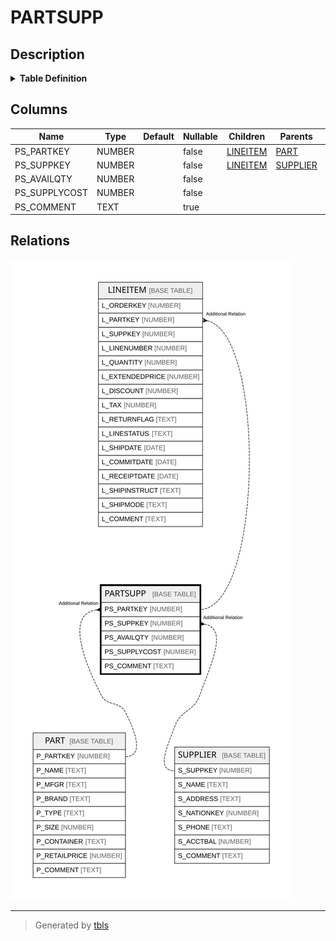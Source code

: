 # PARTSUPP

## Description

<details>
<summary><strong>Table Definition</strong></summary>

```sql
create or replace TABLE PARTSUPP (
	PS_PARTKEY NUMBER(38,0) NOT NULL,
	PS_SUPPKEY NUMBER(38,0) NOT NULL,
	PS_AVAILQTY NUMBER(38,0) NOT NULL,
	PS_SUPPLYCOST NUMBER(12,2) NOT NULL,
	PS_COMMENT VARCHAR(199)
);
```

</details>

## Columns

| Name | Type | Default | Nullable | Children | Parents | Comment |
| ---- | ---- | ------- | -------- | -------- | ------- | ------- |
| PS_PARTKEY | NUMBER |  | false | [LINEITEM](LINEITEM.md) | [PART](PART.md) |  |
| PS_SUPPKEY | NUMBER |  | false | [LINEITEM](LINEITEM.md) | [SUPPLIER](SUPPLIER.md) |  |
| PS_AVAILQTY | NUMBER |  | false |  |  |  |
| PS_SUPPLYCOST | NUMBER |  | false |  |  |  |
| PS_COMMENT | TEXT |  | true |  |  |  |

## Relations

![er](PARTSUPP.svg)

---

> Generated by [tbls](https://github.com/k1LoW/tbls)
